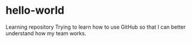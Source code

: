 # hello-world
Learning repository
Trying to learn how to use GitHub so that I can better understand how my team works.

